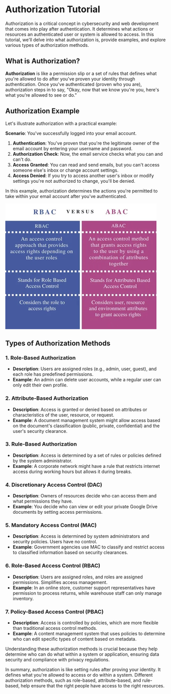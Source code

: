 # Authorization Tutorial

Authorization is a critical concept in cybersecurity and web development that comes into play after authentication. It determines what actions or resources an authenticated user or system is allowed to access. In this tutorial, we'll delve into what authorization is, provide examples, and explore various types of authorization methods.

## What is Authorization?

**Authorization** is like a permission slip or a set of rules that defines what you're allowed to do after you've proven your identity through authentication. Once you've authenticated (proven who you are), authorization steps in to say, "Okay, now that we know you're you, here's what you're allowed to see or do."

## Authorization Example

Let's illustrate authorization with a practical example:

**Scenario**: You've successfully logged into your email account.

1. **Authentication**: You've proven that you're the legitimate owner of the email account by entering your username and password.
2. **Authorization Check**: Now, the email service checks what you can and can't do.
3. **Access Granted**: You can read and send emails, but you can't access someone else's inbox or change account settings.
4. **Access Denied**: If you try to access another user's inbox or modify settings you're not authorized to change, you'll be denied.

In this example, authorization determines the actions you're permitted to take within your email account after you've authenticated.

![RBAC Vs ABAC](../Assets/Difference-Between-RBAC-and-ABAC-Comparison-Summary.jpg)

## Types of Authorization Methods

### 1. **Role-Based Authorization**
   - **Description**: Users are assigned roles (e.g., admin, user, guest), and each role has predefined permissions.
   - **Example**: An admin can delete user accounts, while a regular user can only edit their own profile.

### 2. **Attribute-Based Authorization**
   - **Description**: Access is granted or denied based on attributes or characteristics of the user, resource, or request.
   - **Example**: A document management system might allow access based on the document's classification (public, private, confidential) and the user's security clearance.

### 3. **Rule-Based Authorization**
   - **Description**: Access is determined by a set of rules or policies defined by the system administrator.
   - **Example**: A corporate network might have a rule that restricts internet access during working hours but allows it during breaks.

### 4. **Discretionary Access Control (DAC)**
   - **Description**: Owners of resources decide who can access them and what permissions they have.
   - **Example**: You decide who can view or edit your private Google Drive documents by setting access permissions.

### 5. **Mandatory Access Control (MAC)**
   - **Description**: Access is determined by system administrators and security policies. Users have no control.
   - **Example**: Government agencies use MAC to classify and restrict access to classified information based on security clearances.

### 6. **Role-Based Access Control (RBAC)**
   - **Description**: Users are assigned roles, and roles are assigned permissions. Simplifies access management.
   - **Example**: In an online store, customer support representatives have permission to process returns, while warehouse staff can only manage inventory.

### 7. **Policy-Based Access Control (PBAC)**
   - **Description**: Access is controlled by policies, which are more flexible than traditional access control methods.
   - **Example**: A content management system that uses policies to determine who can edit specific types of content based on metadata.

Understanding these authorization methods is crucial because they help determine who can do what within a system or application, ensuring data security and compliance with privacy regulations.

In summary, authorization is like setting rules after proving your identity. It defines what you're allowed to access or do within a system. Different authorization methods, such as role-based, attribute-based, and rule-based, help ensure that the right people have access to the right resources.